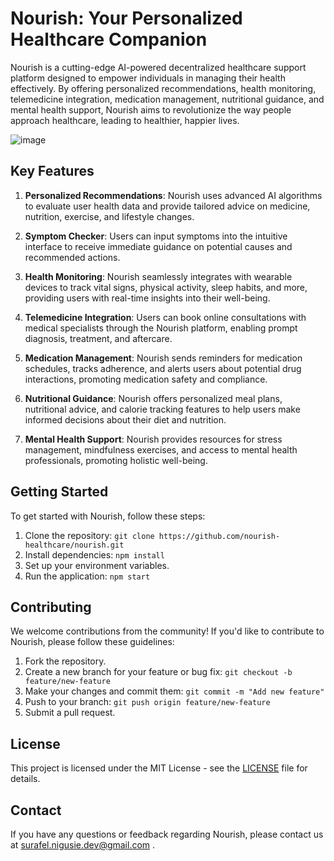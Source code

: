 # Nourish: Your Personalized Healthcare Companion

Nourish is a cutting-edge AI-powered decentralized healthcare support platform designed to empower individuals in managing their health effectively. By offering personalized recommendations, health monitoring, telemedicine integration, medication management, nutritional guidance, and mental health support, Nourish aims to revolutionize the way people approach healthcare, leading to healthier, happier lives.

![image](https://github.com/nourish-me/Nourish/assets/163689088/14a52a85-02b5-4598-b876-9160bb54fa75)

## Key Features

1. **Personalized Recommendations**: Nourish uses advanced AI algorithms to evaluate user health data and provide tailored advice on medicine, nutrition, exercise, and lifestyle changes.

2. **Symptom Checker**: Users can input symptoms into the intuitive interface to receive immediate guidance on potential causes and recommended actions.

3. **Health Monitoring**: Nourish seamlessly integrates with wearable devices to track vital signs, physical activity, sleep habits, and more, providing users with real-time insights into their well-being.

4. **Telemedicine Integration**: Users can book online consultations with medical specialists through the Nourish platform, enabling prompt diagnosis, treatment, and aftercare.

5. **Medication Management**: Nourish sends reminders for medication schedules, tracks adherence, and alerts users about potential drug interactions, promoting medication safety and compliance.

6. **Nutritional Guidance**: Nourish offers personalized meal plans, nutritional advice, and calorie tracking features to help users make informed decisions about their diet and nutrition.

7. **Mental Health Support**: Nourish provides resources for stress management, mindfulness exercises, and access to mental health professionals, promoting holistic well-being.

## Getting Started

To get started with Nourish, follow these steps:

1. Clone the repository: `git clone https://github.com/nourish-healthcare/nourish.git`
2. Install dependencies: `npm install`
3. Set up your environment variables.
4. Run the application: `npm start`

## Contributing

We welcome contributions from the community! If you'd like to contribute to Nourish, please follow these guidelines:

1. Fork the repository.
2. Create a new branch for your feature or bug fix: `git checkout -b feature/new-feature`
3. Make your changes and commit them: `git commit -m "Add new feature"`
4. Push to your branch: `git push origin feature/new-feature`
5. Submit a pull request.

## License

This project is licensed under the MIT License - see the [LICENSE](LICENSE) file for details.

## Contact

If you have any questions or feedback regarding Nourish, please contact us at surafel.nigusie.dev@gmail.com .

